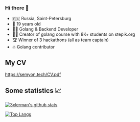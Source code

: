 ### Hi there 👋

* 🇷🇺 Russia, Saint-Petersburg
* 🚀 19 years old
* 👨‍💻 Golang & Backend Developer
* 👨‍🎓 Creator of golang course with 8K+ students on stepik.org
* 🏆 Winner of 3 hackathons (all as team captain)
* 🔥 Golang contributor

## My CV
https://semyon.tech/CV.pdf

## Some statistics 📈

[![3xlerman's github stats](https://github-readme-stats.vercel.app/api?username=semyon-dev)](https://github.com/anuraghazra/github-readme-stats)

[![Top Langs](https://github-readme-stats.vercel.app/api/top-langs/?username=semyon-dev)](https://github.com/anuraghazra/github-readme-stats)
